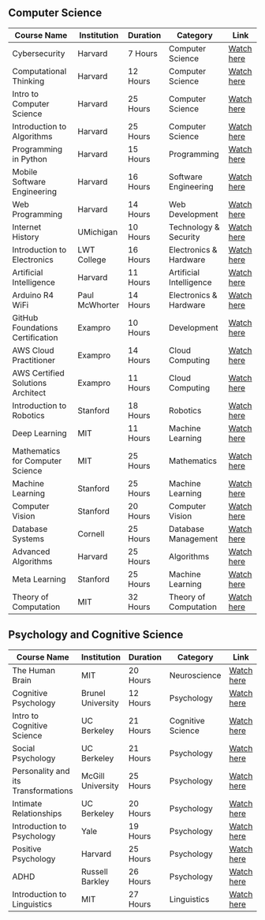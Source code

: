 ## Computer Science

| Course Name                      | Institution                        | Duration | Category                   | Link                                                                 |
|-----------------------------------|------------------------------------|----------|----------------------------|----------------------------------------------------------------------|
| Cybersecurity                     | Harvard                            | 7 Hours  | Computer Science           | [Watch here](https://www.youtube.com/playlist?list=PLhQjrBD2T383Cqo5I1oRrbC1EKRAKGKUE) |
| Computational Thinking            | Harvard                            | 12 Hours | Computer Science           | [Watch here](https://www.youtube.com/playlist?list=PLUl4u3cNGP619EG1wp0kT-7rDE_Az5TNd) |
| Intro to Computer Science         | Harvard                            | 25 Hours | Computer Science           | [Watch here](https://www.youtube.com/playlist?list=PLhQjrBD2T381WAHyx1pq-sBfykqMBI7V4) |
| Introduction to Algorithms        | Harvard                            | 25 Hours | Computer Science           | [Watch here](https://www.youtube.com/playlist?list=PLUl4u3cNGP63EdVPNLG3ToM6LaEUuStEY) |
| Programming in Python             | Harvard                            | 15 Hours | Programming                | [Watch here](https://www.youtube.com/playlist?list=PLhQjrBD2T3817j24-GogXmWqO5Q5vYy0V) |
| Mobile Software Engineering       | Harvard                            | 16 Hours | Software Engineering       | [Watch here](https://www.youtube.com/playlist?list=PL7ippCC9NZurw6hLeurbk_SWUJ7PHN5-u) |
| Web Programming                   | Harvard                            | 14 Hours | Web Development            | [Watch here](https://www.youtube.com/playlist?list=PLhQjrBD2T380xvFSUmToMMzERZ3qB5Ueu) |
| Internet History                  | UMichigan                         | 10 Hours | Technology & Security      | [Watch here](https://www.youtube.com/watch?v=47NRaBVxgVM)                   |
| Introduction to Electronics       | LWT College                       | 16 Hours | Electronics & Hardware     | [Watch here](https://www.youtube.com/watch?v=nb4ovfwqup8)                            |
| Artificial Intelligence           | Harvard                            | 11 Hours | Artificial Intelligence     | [Watch here](https://www.youtube.com/playlist?list=PLhQjrBD2T381PopUTYtMSstgk-hsTGkVm) |
| Arduino R4 WiFi                  | Paul McWhorter                     | 14 Hours | Electronics & Hardware     | [Watch here](https://www.youtube.com/playlist?list=PLGs0VKk2DiYyn0wN335MXpbi3PRJTMmex) |
| GitHub Foundations Certification   | Exampro                            | 10 Hours | Development                | [Watch here](https://youtu.be/Jdc0i7RcBv8?si=itnr_9u5M1mBEgU4)     |
| AWS Cloud Practitioner             | Exampro                            | 14 Hours | Cloud Computing            | [Watch here](https://www.youtube.com/watch?v=SOTamWNgDKc)          |
| AWS Certified Solutions Architect   | Exampro                            | 11 Hours | Cloud Computing            | [Watch here](https://www.youtube.com/watch?v=Ia-UEYYR44s)          |
| Introduction to Robotics           | Stanford                          | 18 Hours | Robotics                   | [Watch here](https://www.youtube.com/playlist?list=PL65CC0384A1798ADF) |
| Deep Learning                      | MIT                               | 11 Hours | Machine Learning           | [Watch here](https://www.youtube.com/playlist?list=PLtBw6njQRU-rwp5__7C0oIVt26ZgjG9NI) |
| Mathematics for Computer Science   | MIT                               | 25 Hours | Mathematics                | [Watch here](https://www.youtube.com/playlist?list=PLB7540DEDD482705B) |
| Machine Learning                   | Stanford                          | 25 Hours | Machine Learning           | [Watch here](https://www.youtube.com/playlist?list=PLoROMvodv4rMiGQp3WXShtMGgzqpfVfbU) |
| Computer Vision                    | Stanford                          | 20 Hours | Computer Vision            | [Watch here](https://www.youtube.com/playlist?list=PL3FW7Lu3i5JvHM8ljYj-zLfQRF3EO8sYv) |
| Database Systems                   | Cornell                           | 25 Hours | Database Management         | [Watch here](https://www.youtube.com/watch?v=4cWkVbC2bNE)          |
| Advanced Algorithms                | Harvard                           | 25 Hours | Algorithms                 | [Watch here](https://www.youtube.com/playlist?list=PL2SOU6wwxB0uP4rJgf5ayhHWgw7akUWSf) |
| Meta Learning                      | Stanford                          | 25 Hours | Machine Learning           | [Watch here](https://www.youtube.com/playlist?list=PLoROMvodv4rNjRoawgt72BBNwL2V7doGI) |
| Theory of Computation              | MIT                               | 32 Hours | Theory of Computation      | [Watch here](https://www.youtube.com/playlist?list=PLUl4u3cNGP60_JNv2MmK3wkOt9syvfQWY) |

## Psychology and Cognitive Science

| Course Name                      | Institution                        | Duration | Category                     | Link                                                                 |
|-----------------------------------|------------------------------------|----------|------------------------------|----------------------------------------------------------------------|
| The Human Brain                   | MIT                                | 20 Hours | Neuroscience                 | [Watch here](https://www.youtube.com/playlist?list=PLUl4u3cNGP60IKRN_pFptIBxeiMc0MCJP) |
| Cognitive Psychology              | Brunel University                  | 12 Hours | Psychology                   | [Watch here](https://www.youtube.com/playlist?list=PLWMGRpO3yg6V8rnHZkXjt8S64zMYUfs-K) |
| Intro to Cognitive Science        | UC Berkeley                        | 21 Hours | Cognitive Science            | [Watch here](https://www.youtube.com/playlist?list=PLaMjLYzDGxvz1oT5gpFiY6rJZnlJ-1Xu-) |
| Social Psychology                 | UC Berkeley                        | 21 Hours | Psychology                   | [Watch here](https://www.youtube.com/playlist?list=PL82A8739615760555) |
| Personality and its Transformations| McGill University                 | 25 Hours | Psychology                   | [Watch here](https://www.youtube.com/playlist?list=PL22J3VaeABQBlN8DUor7SKWCwSghcqlY5) |
| Intimate Relationships            | UC Berkeley                        | 20 Hours | Psychology                   | [Watch here](https://www.youtube.com/playlist?list=PLexCQI5fHYIdeWyOSJBclmFL8i4bkBT4H) |
| Introduction to Psychology        | Yale                               | 19 Hours | Psychology                   | [Watch here](https://www.youtube.com/playlist?list=PL6A08EB4EEFF3E91F) |
| Positive Psychology               | Harvard                            | 25 Hours | Psychology                   | [Watch here](https://www.youtube.com/playlist?list=PLg9esVacXkzYczOgcGpf5Iji38-BVQ1zs) |
| ADHD                              | Russell Barkley                   | 26 Hours | Psychology                   | [Watch here](https://www.youtube.com/playlist?list=PLq7AkHopLIr8_1whMzHjqmamYDWcVcDv6) |
| Introduction to Linguistics       | MIT                                | 27 Hours | Linguistics                  | [Watch here](https://www.youtube.com/playlist?list=PLUl4u3cNGP63BZGNOqrF2qf_yxOjuG35j) |
